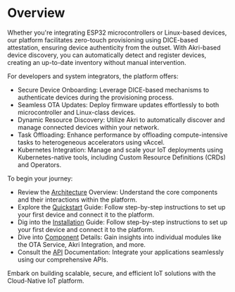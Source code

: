 # Overview

Whether you're integrating ESP32 microcontrollers or Linux-based devices, our platform facilitates zero-touch provisioning using DICE-based attestation, ensuring device authenticity from the outset. With Akri-based device discovery, you can automatically detect and register devices, creating an up-to-date inventory without manual intervention.

For developers and system integrators, the platform offers:

- Secure Device Onboarding: Leverage DICE-based mechanisms to authenticate devices during the provisioning process.
- Seamless OTA Updates: Deploy firmware updates effortlessly to both microcontroller and Linux-class devices.
- Dynamic Resource Discovery: Utilize Akri to automatically discover and manage connected devices within your network.
- Task Offloading: Enhance performance by offloading compute-intensive tasks to heterogeneous accelerators using vAccel.
- Kubernetes Integration: Manage and scale your IoT deployments using Kubernetes-native tools, including Custom Resource Definitions (CRDs) and Operators.

To begin your journey:

- Review the [Architecture](../architecture) Overview: Understand the core components and their interactions within the platform.
- Explore the [Quickstart](quickstart.md) Guide: Follow step-by-step instructions to set up your first device and connect it to the platform.
- Dig into the [Installation](installation.md) Guide: Follow step-by-step instructions to set up your first device and connect it to the platform.
- Dive into [Component](../components) Details: Gain insights into individual modules like the OTA Service, Akri Integration, and more.
- Consult the [API](../api) Documentation: Integrate your applications seamlessly using our comprehensive APIs.

Embark on building scalable, secure, and efficient IoT solutions with the Cloud-Native IoT platform.
